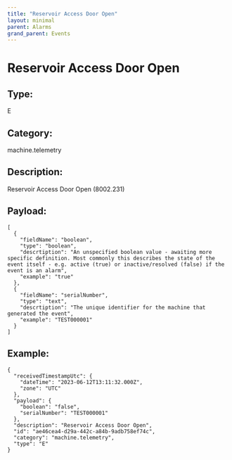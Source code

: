 ```yaml
---
title: "Reservoir Access Door Open"
layout: minimal
parent: Alarms
grand_parent: Events
---
```


# Reservoir Access Door Open

## Type:

E

## Category:

machine.telemetry

## Description: 

Reservoir Access Door Open (8002.231)

## Payload:

```
[
  {
    "fieldName": "boolean",
    "type": "boolean",
    "descrtiption": "An unspecified boolean value - awaiting more specific definition. Most commonly this describes the state of the event itself - e.g. active (true) or inactive/resolved (false) if the event is an alarm",
    "example": "true"
  },
  {
    "fieldName": "serialNumber",
    "type": "text",
    "descrtiption": "The unique identifier for the machine that generated the event",
    "example": "TEST000001"
  }
]
```

## Example:

```
{
  "receivedTimestampUtc": {
    "dateTime": "2023-06-12T13:11:32.000Z",
    "zone": "UTC"
  },
  "payload": {
    "boolean": "false",
    "serialNumber": "TEST000001"
  },
  "description": "Reservoir Access Door Open",
  "id": "ae46cea4-d29a-442c-a84b-9adb758ef74c",
  "category": "machine.telemetry",
  "type": "E"
}
```
